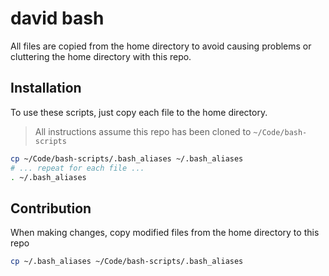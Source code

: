 # david bash
All files are copied from the home directory to avoid causing problems or cluttering the home directory with this repo.

## Installation
To use these scripts, just copy each file to the home directory.
> All instructions assume this repo has been cloned to `~/Code/bash-scripts`

``` bash
cp ~/Code/bash-scripts/.bash_aliases ~/.bash_aliases
# ... repeat for each file ...
. ~/.bash_aliases
```

## Contribution
 When making changes, copy modified files from the home directory to this repo
 ``` bash
 cp ~/.bash_aliases ~/Code/bash-scripts/.bash_aliases
 ```
